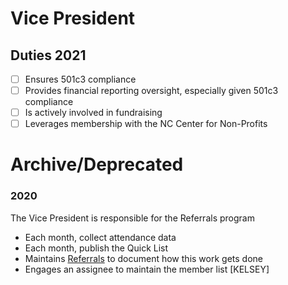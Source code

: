 # Vice President

## Duties 2021
- [ ] Ensures 501c3 compliance
- [ ] Provides financial reporting oversight, especially given 501c3 compliance
- [ ] Is actively involved in fundraising
- [ ] Leverages membership with the NC Center for Non-Profits

# Archive/Deprecated

### 2020
 The Vice President is responsible for the Referrals program 
* Each month, collect attendance data
* Each month, publish the Quick List
* Maintains [Referrals](../ProgramsHandbook/Referrals.md) to document how this work gets done
* Engages an assignee to maintain the member list [KELSEY]